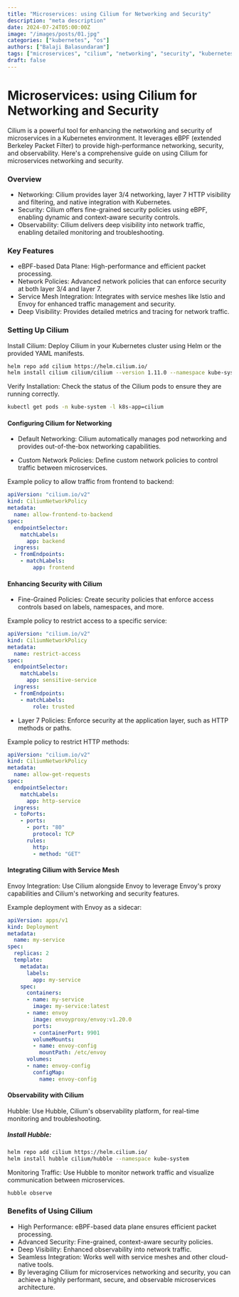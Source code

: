 ```yaml
---
title: "Microservices: using Cilium for Networking and Security"
description: "meta description"
date: 2024-07-24T05:00:00Z
image: "/images/posts/01.jpg"
categories: ["kubernetes", "os"]
authors: ["Balaji Balasundaram"]
tags: ["microservices", "cilium", "networking", "security", "kubernetes", "k8s",  "k3s", ]
draft: false
---
```


# Microservices: using Cilium for Networking and Security

Cilium is a powerful tool for enhancing the networking and security of microservices in a Kubernetes environment. It leverages eBPF (extended Berkeley Packet Filter) to provide high-performance networking, security, and observability. Here's a comprehensive guide on using Cilium for microservices networking and security.

### Overview
- Networking: Cilium provides layer 3/4 networking, layer 7 HTTP visibility and filtering, and native integration with Kubernetes.
- Security: Cilium offers fine-grained security policies using eBPF, enabling dynamic and context-aware security controls.
- Observability: Cilium delivers deep visibility into network traffic, enabling detailed monitoring and troubleshooting.
### Key Features
- eBPF-based Data Plane: High-performance and efficient packet processing.
- Network Policies: Advanced network policies that can enforce security at both layer 3/4 and layer 7.
- Service Mesh Integration: Integrates with service meshes like Istio and Envoy for enhanced traffic management and security.
- Deep Visibility: Provides detailed metrics and tracing for network traffic.
### Setting Up Cilium
Install Cilium: Deploy Cilium in your Kubernetes cluster using Helm or the provided YAML manifests.

```bash
helm repo add cilium https://helm.cilium.io/
helm install cilium cilium/cilium --version 1.11.0 --namespace kube-system
```
Verify Installation: Check the status of the Cilium pods to ensure they are running correctly.

```bash
kubectl get pods -n kube-system -l k8s-app=cilium
```
#### Configuring Cilium for Networking
- Default Networking: Cilium automatically manages pod networking and provides out-of-the-box networking capabilities.

- Custom Network Policies: Define custom network policies to control traffic between microservices.

Example policy to allow traffic from frontend to backend:

```yaml
apiVersion: "cilium.io/v2"
kind: CiliumNetworkPolicy
metadata:
  name: allow-frontend-to-backend
spec:
  endpointSelector:
    matchLabels:
      app: backend
  ingress:
  - fromEndpoints:
    - matchLabels:
        app: frontend
```
#### Enhancing Security with Cilium
- Fine-Grained Policies: Create security policies that enforce access controls based on labels, namespaces, and more.

Example policy to restrict access to a specific service:

```yaml
apiVersion: "cilium.io/v2"
kind: CiliumNetworkPolicy
metadata:
  name: restrict-access
spec:
  endpointSelector:
    matchLabels:
      app: sensitive-service
  ingress:
  - fromEndpoints:
    - matchLabels:
        role: trusted
```
- Layer 7 Policies: Enforce security at the application layer, such as HTTP methods or paths.

Example policy to restrict HTTP methods:

```yaml
apiVersion: "cilium.io/v2"
kind: CiliumNetworkPolicy
metadata:
  name: allow-get-requests
spec:
  endpointSelector:
    matchLabels:
      app: http-service
  ingress:
  - toPorts:
    - ports:
      - port: "80"
        protocol: TCP
      rules:
        http:
        - method: "GET"
```
#### Integrating Cilium with Service Mesh
Envoy Integration: Use Cilium alongside Envoy to leverage Envoy's proxy capabilities and Cilium's networking and security features.

Example deployment with Envoy as a sidecar:

```yaml
apiVersion: apps/v1
kind: Deployment
metadata:
  name: my-service
spec:
  replicas: 2
  template:
    metadata:
      labels:
        app: my-service
    spec:
      containers:
      - name: my-service
        image: my-service:latest
      - name: envoy
        image: envoyproxy/envoy:v1.20.0
        ports:
        - containerPort: 9901
        volumeMounts:
        - name: envoy-config
          mountPath: /etc/envoy
      volumes:
      - name: envoy-config
        configMap:
          name: envoy-config
```
#### Observability with Cilium
Hubble: Use Hubble, Cilium's observability platform, for real-time monitoring and troubleshooting.

##### Install Hubble:

```bash
helm repo add cilium https://helm.cilium.io/
helm install hubble cilium/hubble --namespace kube-system
```
Monitoring Traffic: Use Hubble to monitor network traffic and visualize communication between microservices.

```bash
hubble observe
```
### Benefits of Using Cilium
- High Performance: eBPF-based data plane ensures efficient packet processing.
- Advanced Security: Fine-grained, context-aware security policies.
- Deep Visibility: Enhanced observability into network traffic.
- Seamless Integration: Works well with service meshes and other cloud-native tools.
- By leveraging Cilium for microservices networking and security, you can achieve a highly performant, secure, and observable microservices architecture.


